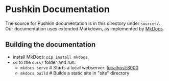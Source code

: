 # Pushkin Documentation

The source for Pushkin documentation is in this directory under `sources/`.
Our documentation uses extended Markdown, as implemented by [MkDocs](http://mkdocs.org).

## Building the documentation

- install MkDocs: `pip install mkdocs`
- `cd` to the `docs/` folder and run:
    - `mkdocs serve`    # Starts a local webserver: [localhost:8000](localhost:8000)
    - `mkdocs build`    # Builds a static site in "site" directory
